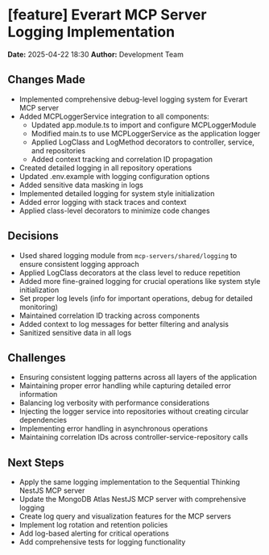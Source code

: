 # [feature] Everart MCP Server Logging Implementation

**Date:** 2025-04-22 18:30
**Author:** Development Team

## Changes Made
- Implemented comprehensive debug-level logging system for Everart MCP server
- Added MCPLoggerService integration to all components:
  - Updated app.module.ts to import and configure MCPLoggerModule
  - Modified main.ts to use MCPLoggerService as the application logger
  - Applied LogClass and LogMethod decorators to controller, service, and repositories
  - Added context tracking and correlation ID propagation
- Created detailed logging in all repository operations
- Updated .env.example with logging configuration options
- Added sensitive data masking in logs
- Implemented detailed logging for system style initialization
- Added error logging with stack traces and context
- Applied class-level decorators to minimize code changes

## Decisions
- Used shared logging module from `mcp-servers/shared/logging` to ensure consistent logging approach
- Applied LogClass decorators at the class level to reduce repetition
- Added more fine-grained logging for crucial operations like system style initialization
- Set proper log levels (info for important operations, debug for detailed monitoring)
- Maintained correlation ID tracking across components
- Added context to log messages for better filtering and analysis
- Sanitized sensitive data in all logs

## Challenges
- Ensuring consistent logging patterns across all layers of the application
- Maintaining proper error handling while capturing detailed error information
- Balancing log verbosity with performance considerations
- Injecting the logger service into repositories without creating circular dependencies
- Implementing error handling in asynchronous operations
- Maintaining correlation IDs across controller-service-repository calls

## Next Steps
- Apply the same logging implementation to the Sequential Thinking NestJS MCP server
- Update the MongoDB Atlas NestJS MCP server with comprehensive logging
- Create log query and visualization features for the MCP servers
- Implement log rotation and retention policies
- Add log-based alerting for critical operations
- Add comprehensive tests for logging functionality
